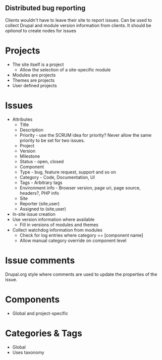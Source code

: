 Distributed bug reporting
-------------------------

Clients wouldn't have to leave their site to report issues.
Can be used to collect Drupal and module version information from clients.
It should be _optional_ to create nodes for issues

Projects
============

* The site itself is a project
  * Allow the selection of a site-specific module
* Modules are projects
* Themes are projects
* User defined projects

Issues
===============

* Attributes
  * Title
  * Description
  * Priority - use the SCRUM idea for priority? Never allow the same priority to be set for two issues.
  * Project
  * Version
  * Milestone
  * Status - open, closed
  * Component
  * Type - bug, feature request, support and so on
  * Category - Code, Documentation, UI
  * Tags - Arbitrary tags
  * Environment info - Browser version, page uri, page source, headers?, PHP info
  * Site
  * Reporter (site,user)
  * Assigned to (site,user)
* In-site issue creation
* Use version information where available
  * Fill in versions of modules and themes
* Collect watchdog information from modules
  * Check for log entries where category == [component name]
  * Allow manual category override on component level

Issue comments
===============

Drupal.org style where comments are used to update the properties of the issue.

Components
===============

* Global and project-specific

Categories & Tags
==================

* Global
* Uses taxonomy

